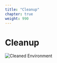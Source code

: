 ```yaml
---
title: "Cleanup"
chapter: true
weight: 990
---
```


# Cleanup

![Cleaned Environment](/images/cleanup.svg)
